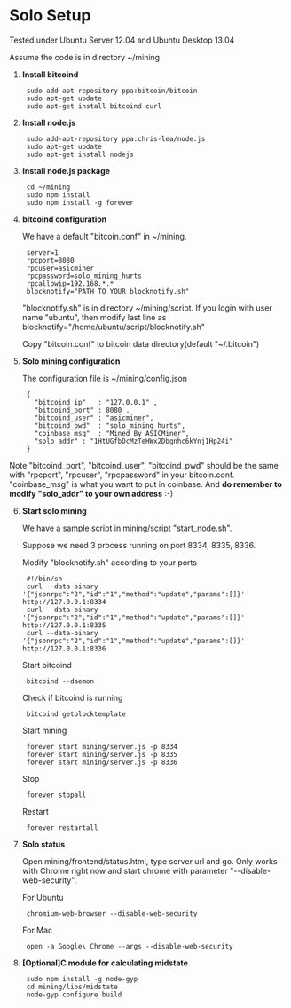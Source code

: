 Solo Setup
===========
Tested under Ubuntu Server 12.04 and Ubuntu Desktop 13.04

Assume the code is in directory ~/mining

1. **Install bitcoind**

        sudo add-apt-repository ppa:bitcoin/bitcoin
        sudo apt-get update
        sudo apt-get install bitcoind curl 

2. **Install node.js**

        sudo add-apt-repository ppa:chris-lea/node.js
        sudo apt-get update
        sudo apt-get install nodejs

3. **Install node.js package**

        cd ~/mining
        sudo npm install
        sudo npm install -g forever

4. **bitcoind configuration**
  
    We have a default "bitcoin.conf" in ~/mining. 
        
        server=1
        rpcport=8080
        rpcuser=asicminer
        rpcpassword=solo_mining_hurts
        rpcallowip=192.168.*.*
        blocknotify="PATH_TO_YOUR blocknotify.sh"

    "blocknotify.sh" is in directory ~/mining/script. If you login with user name "ubuntu", then modify last line as
        blocknotify="/home/ubuntu/script/blocknotify.sh"
        
    Copy "bitcoin.conf" to bitcoin data directory(default  "~/.bitcoin") 

5. **Solo mining configuration**

   The configuration file is ~/mining/config.json
   
        {
          "bitcoind_ip"   : "127.0.0.1" ,
          "bitcoind_port" : 8080 ,
          "bitcoind_user" : "asicminer",
          "bitcoind_pwd"  : "solo_mining_hurts",
          "coinbase_msg"  : "Mined By ASICMiner",
          "solo_addr" : "1HtUGfbDcMzTeHWx2Dbgnhc6kYnj1Hp24i"
        }

  Note "bitcoind_port", "bitcoind_user", "bitcoind_pwd" should be the same with "rpcport", "rpcuser", "rpcpassword" in your 
bitcoin.conf. "coinbase_msg" is what you want to put in coinbase. And **do remember to modify "solo_addr" to your own address** 
:-)

    
6. **Start solo mining**

   We have a sample script in mining/script "start_node.sh".    

   Suppose we need 3 process running on port 8334, 8335, 8336.
   
   Modify "blocknotify.sh" according to your ports

        #!/bin/sh
        curl --data-binary '{"jsonrpc":"2","id":"1","method":"update","params":[]}' http://127.0.0.1:8334
        curl --data-binary '{"jsonrpc":"2","id":"1","method":"update","params":[]}' http://127.0.0.1:8335
        curl --data-binary '{"jsonrpc":"2","id":"1","method":"update","params":[]}' http://127.0.0.1:8336
 
   Start bitcoind
  
        bitcoind --daemon
        
   Check if bitcoind is running
   
        bitcoind getblocktemplate
        
   Start mining
   
        forever start mining/server.js -p 8334
        forever start mining/server.js -p 8335
        forever start mining/server.js -p 8336

   Stop
        
        forever stopall
        
   Restart 
    
        forever restartall
        
7. **Solo status**

   Open mining/frontend/status.html, type server url and go. Only works with Chrome right now and start chrome with parameter "--disable-web-security".

   For Ubuntu

        chromium-web-browser --disable-web-security

   For Mac

        open -a Google\ Chrome --args --disable-web-security

8. **[Optional]C module for calculating midstate**
   

        sudo npm install -g node-gyp
        cd mining/libs/midstate
        node-gyp configure build


